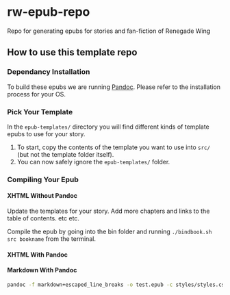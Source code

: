 # rw-epub-repo

Repo for generating epubs for stories and fan-fiction of Renegade Wing

## How to use this template repo

### Dependancy Installation

To build these epubs we are running [Pandoc](https://pandoc.org/index.html). Please refer to the installation process for your OS.

### Pick Your Template

In the `epub-templates/` directory you will find different kinds of template epubs to use for your story.

1. To start, copy the contents of the template you want to use into `src/` (but not the template folder itself).
2. You can now safely ignore the `epub-templates/` folder.

### Compiling Your Epub

#### XHTML Without Pandoc

Update the templates for your story. Add more chapters and links to the table of contents. etc etc.

Compile the epub by going into the bin folder and running `./bindbook.sh src bookname` from the terminal.

#### XHTML With Pandoc


#### Markdown With Pandoc

```bash
pandoc -f markdown+escaped_line_breaks -o test.epub -c styles/styles.css chapters/*.md --epub-metadata template.opf --template markdown-template.html
```

